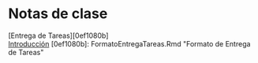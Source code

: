 # Notas de clase

[Entrega de Tareas][0ef1080b]  
[Introducción][3eec47a4]
  [0ef1080b]: FormatoEntregaTareas.Rmd "Formato de Entrega de Tareas"

  [3eec47a4]: Chapter-1.Rmd "Introducción a Python"
